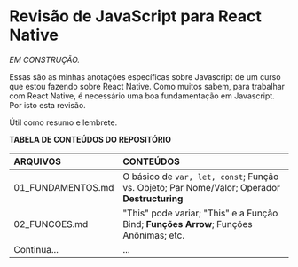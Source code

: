 # Revisão de JavaScript para React Native


*EM CONSTRUÇÃO.*

Essas são as minhas anotações específicas sobre Javascript de um curso que estou fazendo sobre React Native. Como muitos sabem, para trabalhar com React Native, é necessário uma boa fundamentação em Javascript. Por isto esta revisão.

Útil como resumo e lembrete.

**TABELA DE CONTEÚDOS DO REPOSITÓRIO**

ARQUIVOS | CONTEÚDOS
:-------- | :----------
01_FUNDAMENTOS.md | O básico de ```var, let, const```; Função vs. Objeto; Par Nome/Valor; Operador **Destructuring**
02_FUNCOES.md | "This" pode variar; "This" e a Função Bind; **Funções Arrow**; Funções Anônimas; etc.
Continua... | ...



